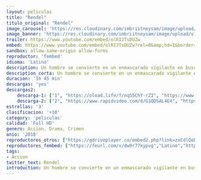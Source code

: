 ```yaml
---
layout: peliculas
title: "Rendel"
titulo_original: "Rendel"
image_carousel: 'https://res.cloudinary.com/imbriitneysam/image/upload/v1557029075/rendel-poster-min.jpg'
image_banner: 'https://res.cloudinary.com/imbriitneysam/image/upload/v1557029075/rendel-poster-min.jpg'
trailer: https://www.youtube.com/embed/olRIJTsDUZw
embed: https://www.youtube.com/embed/olRIJTsDUZw?rel=0&amp;hd=1&border=0&wmode=opaque&enablejsapi=1&modestbranding=1&controls=1&showinfo=1
sandbox: allow-same-origin allow-forms
reproductor: 'fembed'
idioma: 'Latino'
description: Un hombre se convierte en un enmascarado vigilante en busca de venganza contra la organización criminal responsable de la muerte de su familia.
description_corta: Un hombre se convierte en un enmascarado vigilante en busca de venganza contra la organización criminal responsable de la muerte de su familia...
duracion: '1h 45 min'
descargas: 'yes'
descargas2:
    descarga-1: ["1", "https://oload.life/f/nqS5ChY-rZI", "https://www.google.com/s2/favicons?domain=openload.co","OpenLoad","https://res.cloudinary.com/imbriitneysam/image/upload/v1541473684/mexico.png", "Latino", "Full HD"]
    descarga-2: ["2", "https://www.rapidvideo.com/d/G1QDSAL4E4", "https://www.google.com/s2/favicons?domain=www.rapidvideo.com","RapidVideo","https://res.cloudinary.com/imbriitneysam/image/upload/v1541473684/mexico.png", "Latino", "Full HD"]
estrellas: '3'
clasificacion: '+10'
category: 'peliculas'
calidad: 'Full HD'
genero: Accion, Drama, Crimen
anio: '2018'
reproductores_otros: ["https://gdriveplayer.co/embed2.php?link=zxCdlQoDoHYOBepbXz13ggruaJp6p6BXswb9q%252FnHB9o7Hc5S2aS6ePFi8e4GYp%252Fk2cZ%252FnIsM6bRvP%252BuyR7OJqzxaJ3tu9CjUleCPweQehPCFIquzRPST2Pqr1isKXkpjbIv2erTCXsu%252BgWRfyDu2u1Z4hDWcLcPUFzntmF%252BvbcpoeT%252Fe4Q6cU489e8Y2kjtmqNyzIFOKFYliMB9ggT87PbSCRT0L9ZRynZbyKuDSyRN1mmpc651j%252Bql%252BifJ6j0ZwbnvAhWxq2Uq4I1go5R4vTQAJ3x6LUq2qJrEAwr9Tm7u%252FRxPOZNnY9lXCTsgH5Ez66Plq2Ac1GxNjl47u3trZcc0M5DAXuTs1P7mBCu7hcqbg%253D%253D","Latino"]
reproductores_fembed: ["https://feurl.com/v/dw9r77kypvg","Latino","https://feurl.com/v/ew7q2c-e88zkqxj","Latino","https://feurl.com/v/35m01tmjlnzmr6g","Latino","https://feurl.com/v/1x9q6zrrxv4","Latino","https://pelispng.online/v/dkj64sxqk0mzpe4","Latino"]
tags:
- Accion
twitter_text: Rendel
introduction: Un hombre se convierte en un enmascarado vigilante en busca de venganza contra la organización criminal responsable de la muerte de su familia.
---
```



 







